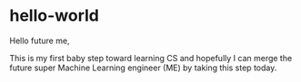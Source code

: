 # hello-world

Hello future me,

This is my first baby step toward learning CS and hopefully I can merge the future super Machine Learning engineer (ME) by taking this step today. 
